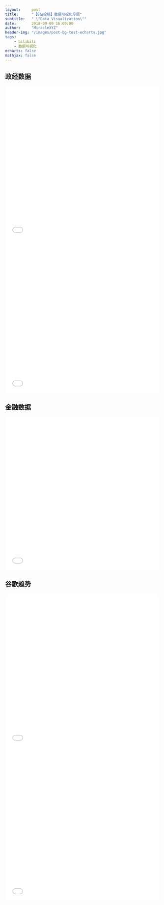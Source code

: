 ```yaml
---
layout:     post
title:      "【B站投稿】数据可视化专题"
subtitle:   " \"Data Visualization\""
date:       2018-09-09 16:09:00
author:     "MiracleXYZ"
header-img: "/images/post-bg-test-echarts.jpg"
tags:
    - bilibili
    - 数据可视化
echarts: false
mathjax: false
---
```


## 政经数据

<iframe src="//player.bilibili.com/player.html?aid=29555110&cid=51393337&page=1" scrolling="no" border="0" frameborder="no" framespacing="0" allowfullscreen="true" width="100%" height="500"> </iframe>

<iframe src="//player.bilibili.com/player.html?aid=30303161&cid=52862175&page=1" scrolling="no" border="0" frameborder="no" framespacing="0" allowfullscreen="true" width="100%" height="500"> </iframe>

## 金融数据

<iframe src="//player.bilibili.com/player.html?aid=30058299&cid=52390678&page=1" scrolling="no" border="0" frameborder="no" framespacing="0" allowfullscreen="true" width="100%" height="500"> </iframe>

## 谷歌趋势

<iframe src="//player.bilibili.com/player.html?aid=31070370&cid=54265823&page=1" scrolling="no" border="0" frameborder="no" framespacing="0" allowfullscreen="true" width="100%" height="500"> </iframe>

<iframe src="//player.bilibili.com/player.html?aid=31207942&cid=54523987&page=1" scrolling="no" border="0" frameborder="no" framespacing="0" allowfullscreen="true" width="100%" height="500"> </iframe>



